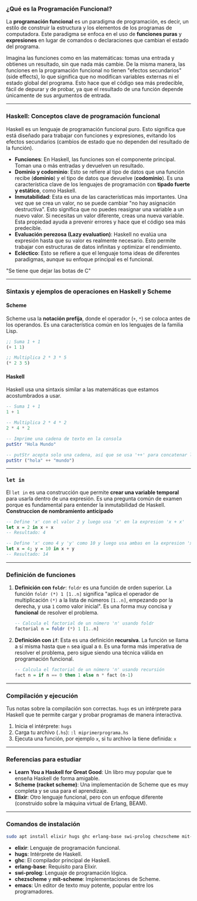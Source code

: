 ### ¿Qué es la Programación Funcional?

La **programación funcional** es un paradigma de programación, es decir, un estilo de construir la estructura y los elementos de los programas de computadora. Este paradigma se enfoca en el uso de **funciones puras** y **expresiones** en lugar de comandos o declaraciones que cambian el estado del programa.

Imagina las funciones como en las matemáticas: tomas una entrada y obtienes un resultado, sin que nada más cambie. De la misma manera, las funciones en la programación funcional no tienen "efectos secundarios" (side effects), lo que significa que no modifican variables externas ni el estado global del programa. Esto hace que el código sea más predecible, fácil de depurar y de probar, ya que el resultado de una función depende únicamente de sus argumentos de entrada.

-----

### Haskell: Conceptos clave de programación funcional

Haskell es un lenguaje de programación funcional puro. Esto significa que está diseñado para trabajar con funciones y expresiones, evitando los efectos secundarios (cambios de estado que no dependen del resultado de la función). 

  * **Funciones**: En Haskell, las funciones son el componente principal. Toman una o más entradas y devuelven un resultado.
  * **Dominio y codominio**: Esto se refiere al tipo de datos que una función recibe (**dominio**) y el tipo de datos que devuelve (**codominio**). Es una característica clave de los lenguajes de programación con **tipado fuerte y estático**, como Haskell.
  * **Inmutabilidad**: Esta es una de las características más importantes. Una vez que se crea un valor, no se puede cambiar "no hay asignación destructiva". Esto significa que no puedes reasignar una variable a un nuevo valor. Si necesitas un valor diferente, creas una nueva variable. Esta propiedad ayuda a prevenir errores y hace que el código sea más predecible.
  * **Evaluación perezosa (Lazy evaluation)**: Haskell no evalúa una expresión hasta que su valor es realmente necesario. Esto permite trabajar con estructuras de datos infinitas y optimizar el rendimiento.
  * **Ecléctico**: Esto se refiere a que el lenguaje toma ideas de diferentes paradigmas, aunque su enfoque principal es el funcional.

"Se tiene que dejar las botas de C"

-----

### Sintaxis y ejemplos de operaciones en Haskell y Scheme

#### Scheme

Scheme usa la **notación prefija**, donde el operador (`+`, `*`) se coloca antes de los operandos. Es una característica común en los lenguajes de la familia Lisp.

```scheme
;; Suma 1 + 1
(+ 1 1)

;; Multiplica 2 * 3 * 5
(* 2 3 5)
```

#### Haskell

Haskell usa una sintaxis similar a las matemáticas que estamos acostumbrados a usar.

```haskell
-- Suma 1 + 1
1 + 1

-- Multiplica 2 * 4 * 2
2 * 4 * 2

-- Imprime una cadena de texto en la consola
putStr "Hola Mundo"

-- putStr acepta solo una cadena, así que se usa '++' para concatenar las dos cadenas
putStr ("hola" ++ "mundo")
```

-----

### `let in`

El `let in` es una construcción que permite **crear una variable temporal** para usarla dentro de una expresión. Es una pregunta común de examen porque es fundamental para entender la inmutabilidad de Haskell. **Construccion de nombramiento anticipado**

```haskell
-- Define 'x' con el valor 2 y luego usa 'x' en la expresion 'x + x'
let x = 2 in x + x
-- Resultado: 4

-- Define 'x' como 4 y 'y' como 10 y luego usa ambas en la expresion 'x + y'
let x = 4; y = 10 in x + y
-- Resultado: 14
```

-----

### Definición de funciones

1.  **Definición con `foldr`**: `foldr` es una función de orden superior. La función `foldr (*) 1 [1..n]` significa "aplica el operador de multiplicación `(*)` a la lista de números `[1..n]`, empezando por la derecha, y usa `1` como valor inicial". Es una forma muy concisa y **funcional** de resolver el problema.

    ```haskell
    -- Calcula el factorial de un número 'n' usando foldr
    factorial n = foldr (*) 1 [1..n]
    ```

2.  **Definición con `if`**: Esta es una definición **recursiva**. La función se llama a sí misma hasta que `n` sea igual a `0`. Es una forma más imperativa de resolver el problema, pero sigue siendo una técnica válida en programación funcional.

    ```haskell
    -- Calcula el factorial de un número 'n' usando recursión
    fact n = if n == 0 then 1 else n * fact (n-1)
    ```

-----

### Compilación y ejecución

Tus notas sobre la compilación son correctas. `hugs` es un intérprete para Haskell que te permite cargar y probar programas de manera interactiva.

1.  Inicia el intérprete:
    `hugs`
2.  Carga tu archivo (`.hs`):
    `:l miprimerprograma.hs`
3.  Ejecuta una función, por ejemplo `x`, si tu archivo la tiene definida:
    `x`

-----

### Referencias para estudiar

  * **Learn You a Haskell for Great Good**: Un libro muy popular que te enseña Haskell de forma amigable.
  * **Scheme (racket scheme)**: Una implementación de Scheme que es muy completa y se usa para el aprendizaje.
  * **Elixir**: Otro lenguaje funcional, pero con un enfoque diferente (construido sobre la máquina virtual de Erlang, BEAM).

-----

### Comandos de instalación

```bash
sudo apt install elixir hugs ghc erlang-base swi-prolog chezscheme mit-scheme emacs --install-suggests
```

  * **elixir**: Lenguaje de programación funcional.
  * **hugs**: Intérprete de Haskell.
  * **ghc**: El compilador principal de Haskell.
  * **erlang-base**: Requisito para Elixir.
  * **swi-prolog**: Lenguaje de programación lógica.
  * **chezscheme** y **mit-scheme**: Implementaciones de Scheme.
  * **emacs**: Un editor de texto muy potente, popular entre los programadores.
